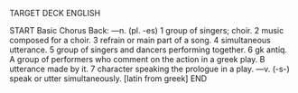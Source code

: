 TARGET DECK
ENGLISH

START
Basic
Chorus
Back: —n. (pl. -es) 1 group of singers; choir. 2 music composed for a choir. 3 refrain or main part of a song. 4 simultaneous utterance. 5 group of singers and dancers performing together. 6 gk antiq. A group of performers who comment on the action in a greek play. B utterance made by it. 7 character speaking the prologue in a play. —v. (-s-) speak or utter simultaneously. [latin from greek]
END
